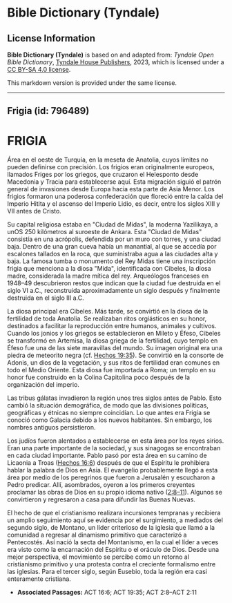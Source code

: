 # Bible Dictionary (Tyndale)

## License Information

**Bible Dictionary (Tyndale)** is based on and adapted from: _Tyndale Open Bible Dictionary_, [Tyndale House Publishers](https://tyndaleopenresources.com/), 2023, which is licensed under a [CC BY-SA 4.0 license](https://creativecommons.org/licenses/by-sa/4.0/legalcode.en).

This markdown version is provided under the same license.



--------------------------------

## Frigia (id: 796489)

FRIGIA
======

Área en el oeste de Turquía, en la meseta de Anatolia, cuyos límites no pueden definirse con precisión. Los frigios eran originalmente europeos, llamados Friges por los griegos, que cruzaron el Helesponto desde Macedonia y Tracia para establecerse aquí. Esta migración siguió el patrón general de invasiones desde Europa hacia esta parte de Asia Menor. Los frigios formaron una poderosa confederación que floreció entre la caída del Imperio Hitita y el ascenso del Imperio Lidio, es decir, entre los siglos XIII y VII antes de Cristo.

Su capital religiosa estaba en "Ciudad de Midas", la moderna Yazilikaya, a unOS 250 kilómetros al suroeste de Ankara. Esta "Ciudad de Midas" consistía en una acrópolis, defendida por un muro con torres, y una ciudad baja. Dentro de una gran cueva había un manantial, al que se accedía por escalones tallados en la roca, que suministraba agua a las ciudades alta y baja. La famosa tumba o monumento del Rey Midas tiene una inscripción frigia que menciona a la diosa "Mida", identificada con Cibeles, la diosa madre, considerada la madre mítica del rey. Arqueólogos franceses en 1948–49 descubrieron restos que indican que la ciudad fue destruida en el siglo VI a.C., reconstruida aproximadamente un siglo después y finalmente destruida en el siglo III a.C.

La diosa principal era Cibeles. Más tarde, se convirtió en la diosa de la fertilidad de toda Anatolia. Se realizaban ritos orgiásticos en su honor, destinados a facilitar la reproducción entre humanos, animales y cultivos. Cuando los jonios y los griegos se establecieron en Mileto y Éfeso, Cibeles se transformó en Artemisa, la diosa griega de la fertilidad, cuyo templo en Éfeso fue una de las siete maravillas del mundo. Su imagen original era una piedra de meteorito negra (cf. [Hechos 19:35](https://ref.ly/Acts19:35)). Se convirtió en la consorte de Adonis, un dios de la vegetación, y sus ritos de fertilidad eran comunes en todo el Medio Oriente. Esta diosa fue importada a Roma; un templo en su honor fue construido en la Colina Capitolina poco después de la organización del imperio.

Las tribus gálatas invadieron la región unos tres siglos antes de Pablo. Esto cambió la situación demográfica, de modo que las divisiones políticas, geográficas y étnicas no siempre coincidían. Lo que antes era Frigia se conoció como Galacia debido a los nuevos habitantes. Sin embargo, los nombres antiguos persistieron.

Los judíos fueron alentados a establecerse en esta área por los reyes sirios. Eran una parte importante de la sociedad, y sus sinagogas se encontraban en cada ciudad importante. Pablo pasó por esta área en su camino de Licaonia a Troas ([Hechos 16:6](https://ref.ly/Acts16:6)) después de que el Espíritu le prohibiera hablar la palabra de Dios en Asia. El evangelio probablemente llegó a esta área por medio de los peregrinos que fueron a Jerusalén y escucharon a Pedro predicar. Allí, asombrados, oyeron a los primeros creyentes proclamar las obras de Dios en su propio idioma nativo ([2:8–11](https://ref.ly/Acts2:8-Acts2:11)). Algunos se convirtieron y regresaron a casa para difundir las Buenas Nuevas.

El hecho de que el cristianismo realizara incursiones tempranas y recibiera un amplio seguimiento aquí se evidencia por el surgimiento, a mediados del segundo siglo, de Montano, un líder criterioso de la iglesia que llamó a la comunidad a regresar al dinamismo primitivo que caracterizó a Pentecostés. Así nació la secta del Montanismo, en la cual el líder a veces era visto como la encarnación del Espíritu o el oráculo de Dios. Desde una mejor perspectiva, el movimiento se percibe como un retorno al cristianismo primitivo y una protesta contra el creciente formalismo entre las iglesias. Para el tercer siglo, según Eusebio, toda la región era casi enteramente cristiana.

* **Associated Passages:** ACT 16:6; ACT 19:35; ACT 2:8–ACT 2:11


